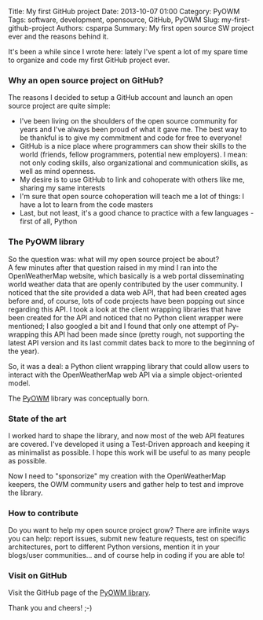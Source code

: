 Title: My first GitHub project
Date: 2013-10-07 01:00
Category: PyOWM
Tags: software, development, opensource, GitHub, PyOWM
Slug: my-first-github-project
Authors: csparpa
Summary: My first open source SW project ever and the reasons behind it.

It's been a while since I wrote here:  lately I've spent a lot of my spare time to organize and code my first  GitHub project ever.  

### Why an open source project on GitHub?

The reasons I decided to setup a GitHub account and launch an open source project are quite simple:  

- I've been living on the shoulders of the open source community for years and I've always been proud of what it gave me. The best way to be thankful is to give my commitment and code for free to everyone!
- GitHub is a nice place where programmers can show their skills to the world (friends, fellow programmers, potential new employers). I mean: not only coding skills, also organizational and communication skills, as well as mind openness.
- My desire is to use GitHub to link and cohoperate with others like me, sharing my same interests
- I'm sure that open source cohoperation will teach me a lot of things: I have a lot to learn from the code masters
- Last, but not least, it's a good chance to practice with a few languages - first of all, Python

### The PyOWM library

So the question was: what will my open source project be about?  
A few minutes after that question raised in my mind I ran into the OpenWeatherMap website, which basically is a web portal disseminating world weather data that are openly contributed by the user community. I noticed that the site provided a data web API, that had been created ages before and, of course, lots of code projects have been popping out since regarding this API. I took a look at the client wrapping libraries that have been created for the API and noticed that no Python client wrapper were mentioned; I also googled a bit and I found that only one attempt of Py-wrapping this API had been made since (pretty rough, not supporting the latest API version and its last commit dates back to more to the beginning of the year).  
 
So, it was a deal: a Python client wrapping library that could allow users to interact with the OpenWeatherMap web API via a simple object-oriented model.  
 
The [PyOWM](https://github.com/csparpa/pyowm) library was conceptually born.
 
### State of the art

I worked hard to shape the library, and now most of the web API features are covered. I've developed it using a Test-Driven approach and keeping it as minimalist as possible. I hope this work will be useful to as many people as possible.  
 
Now I need to "sponsorize" my creation with the OpenWeatherMap keepers, the OWM community users and gather help to test and improve the library.  

### How to contribute

Do you want to help my open source project grow? There are infinite ways you can help: report issues, submit new feature requests, test on specific architectures, port to different Python versions, mention it in your blogs/user communities... and of course help in coding if you are able to!  
 
### Visit on GitHub
Visit the GitHub page of the [PyOWM library](http://github.com/csparpa/pyowm).  
 
Thank you and cheers! ;-)